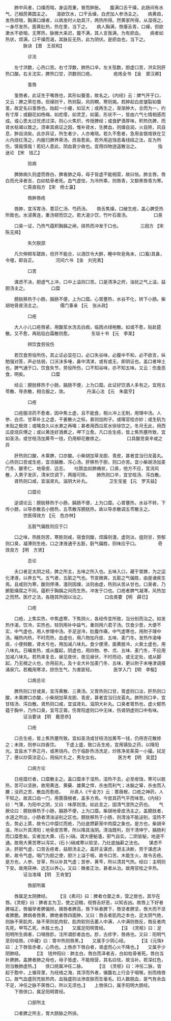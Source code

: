 <!-- { "loadSidebar": true } -->
　　肺中风者，口燥而喘，身运而重，冒而肿胀。　　腹满口舌干燥，此肠间有水气，己椒苈黄圆主之。　　渴欲饮水，口干舌燥，白虎加人参汤主之。　　病黄疸，发热烦喘，胸满口燥者，以病发时火劫其汗，两热所得。然黄家所得，从湿得之。一身尽发热，面黄肚热，热在里，当下之。　　病人胸满，唇痿舌青，口燥，但欲漱水不欲咽，无寒热，脉微大来迟，腹不满，其人言我满，为有瘀血。　　病者如热状，烦满，口干燥而渴，其脉反无热，此为阴伏。是瘀血也，当下之。
　　　　脉诀 【晋　王叔和】

　　　　　诊法

　　左寸洪数，心热口苦。右寸浮数，肺热口辛。左关弦数，胆虚口苦，洪实则肝热口酸。右关沈实，脾热口甘，洪数则口疮。
　　　　疮疡全书 【金　窦汉卿】

　　　　　茧唇

　　茧唇者，此证生于嘴唇也，其形似蚕茧，故名之。《内经》云：脾气开于口，又云：脾之荣在唇。但燥则干，热则裂，风则瞤，寒则揭。若肿起白皮皱裂如蚕茧，故定名曰茧唇也。始起一小瘤，如豆大；或再生之，渐渐肿大，合而为一，约有寸厚；或翻花如杨梅，如疙瘩，如灵芝，如菌，形状不一，皆由六气七情相感而成。或心思太过忧虑过深，则心火焦炽，传授脾经；或食酽酒厚味，积热伤脾，而肾水枯竭以致之。须审其病证之因，惟补肾水，生脾血，则燥自润，火自除，风自息，肿自消矣。此亦异证，所生者少，人亦难晓。若久不愈者，急用金银烙铁在艾火内烧红荡之，内服归脾养荣汤，庶易愈矣。若外用追蚀恶毒线结之法，反为所伤，慎哉慎哉！若妇人患此，阴血衰少故也。宜用四物逍遥散治之。
　　　　指迷论 【宋　钱乙】

　　　　　验病

　　脾肺病久则虚而唇白，脾者肺之母，母子皆虚不能相营，故曰怯。肺主唇，唇白而光泽者吉，白如枯骨者死。血气虚怯，为冷所乘，则唇青，又额黑唇青为寒。
　　　　仁斋直指方 【宋　杨士瀛】

　　　　　唇肿唇疮

　　唇肿，宜泻胃汤、薏苡仁汤、芍药汤。　　唇舌焦燥，口破生疮，盖心脾受热所致也。水浸黄连，重汤顿而饮之。若大渴少饮，竹叶石膏汤。
　　　　　口臭

　　口臭一证，乃热气蕴积胸膈之闸，挟热而冲发于口也。
　　　　三因方 【宋　陈无择】

　　　　　失欠脱颔

　　凡欠伸颊车蹉跌，但开不能合，以酒饮令大醉，睡中吹皂角末，(口畜)其鼻，令嚏，即自正。
　　　　河间六书 【金　刘完素】

　　　　　口苦

　　谋虑不决，胆虚气上冲，口中上溢则口苦。口是清净之府，浊扰之气上溢，益胆汤主之。
　　　　　口糜

　　膀胱移热于小肠，膈肠不便，上为口糜。心胃壅热，水谷不化，转下小肠。柴胡地骨皮汤主之。
　　　　儒门事亲 【元　张从政】

　　　　　口疮

　　大人小儿口疮唇紧，用酸浆水洗去白痂，临困点绿袍散。如或不愈，贴赴筵散。又不愈，再贴铅白霜散则愈。
　　　　东垣十书 【元　李杲】

　　　　　辨饮食劳役伤

　　若饮食劳役所伤，其止证必显在口，必口失谷味，必腹中不和，必不欲言，纵勉强对答，声必怯弱，口沃沬多唾，鼻中清涕，或有或无，即阴证也。盖口者坤土也，脾气通于口，饮食失节，劳役所伤，口不知谷味，亦不知五味。又云：伤食恶食，明矣。
　　　　　口糜

　　经云：膀胱移热于小肠，膈肠不便，上为口糜。此证好饮酒人多有之。宜用五苓散、导赤散，相合服之，效。
　　　　丹溪心法 【元　朱震亨】

　　　　　口疮

　　口疮服凉药不愈者，因中焦土虚，且不能食，相火冲上无制，用理中汤。人参、白朮、甘草补土之虚，干姜散火之标，甚则加附子。或噙官桂亦妙；或生矾为末贴之极效；或噙良久以水漱之再噙；甚者用西瓜浆水徐徐饮之。冬月无此，用西瓜皮烧灰傅之；或以黄连好酒煮之，呷下立愈。凡口舌生疮，皆上焦热壅所致，宜如圣汤，或甘桔汤加黄芩一钱，仍用柳花散掺之。
　　　　　口具酸苦臭辛咸之异

　　肝热则口酸，木乘脾，口亦酸。小柴胡加草龙胆、青皮，甚者宜当归龙荟丸。　　心热则口苦或生疮，宜凉膈散、泻心汤。肝移热于胆，则口亦苦。宜小柴胡汤加麦门冬、酸枣仁、地骨皮、远志。　　吐脓血如肺痈状，口臭，他方不应，宜消风散，入男子发灰，清米饮调下，两服可除。　　肺热则口辛，宜甘桔汤、泻白散。
　　肾热则口咸，宜滋肾丸、滋阴大补丸。
　　　　卫生宝鉴 【元　罗天益】

　　　　　口糜论

　　逆调论云：膀胱移热于小肠，膈肠不便，上为口糜。心胃壅热，水谷不转，下传小肠，以导赤散去小肠热，五苓散泻膀胱热，故以导赤散调五苓散主之。
　　　　世医得效方 【元　危亦林】

　　　　　五脏气偏胜则应于口

　　口之味，热胜则苦，寒胜则咸，宿食则酸，烦躁则濇，虚则淡，疽则甘，劳郁则口臭，凝滞则生疮。口之津液通乎五脏，脏气偏胜，则味应乎口。
　　　　奇效良方 【明　方贤】

　　　　　总论

　　夫口者足太阴之经，脾之所主，五味之所入也。五味入口，藏于胃脾，为之运化津液，以养五气。五气者，五脏之气也。节宣微爽，五脏之气偏胜，由是诸疾生焉。且咸则为寒，酸则停滞，濇则因燥，淡则由虚，热则从苦从甘也。口臭者，乃腑脏燥腐之不同。蕴积于胸膈之间而生热，冲发于口也。口疮者脾气凝滞，风热加之而然。医疗之法，各随其所因以治之。
　　　　口齿类要 【明　薛已】

　　　　　口疮

　　口疮，上焦实热，中焦虚寒，下焦阴火，各经传变所致，当分别而治之。如发热作渴，饮冷，实热也，轻则用补中益气，重则用六君子汤。饮食少思，大便不实，中气虚也，用人参理中汤。手足逆冷，肚腹作痛，中气虚寒也，用附子理中汤。晡热内热，不时而热，血虚也，用八物加丹皮、五味、麦门冬。发热作渴唾痰，小便频数，肾水亏也，用加减八味丸。食少便滑，面黄肢冷，火衰土虚也，用八味丸。日晡发热，或从腹起，阴虚也，用四物、参、朮、五味、麦门冬，不应用加减八味丸。若热来复去，昼见夜伏，夜见昼伏，不时而动，或无定处，或从脚起，乃无根之火也，亦用前丸，及十全大补加麦门冬、五味，更以附子末唾津调搽涌泉穴。若概用寒凉，损伤生气，为害匪轻。
　　　　医学入门 【明　李梴】

　　　　　口病总论

　　脾热则口甘或臭，宜泻黄散、三黄汤。又胃热则口甘，胃虚则口淡，肝热则口酸，木乘脾口亦酸，小柴胡加草龙胆、青皮，甚者宜当归龙荟丸。肺热则口辛，宜甘桔汤、泻白散。肾热则口咸，宜滋肾丸、滋阴大补丸。口臭者胃热也，虚火郁热蕴于胸中，乃作口臭，宜芎芷膏。伤胃阳虚则口中无味，伤肾阴虚则口中有味。
　　　　证治要诀 【明　戴思恭】

　　　　　口疮

　　口舌生疮，皆上焦热壅所致。宜如圣汤或甘桔汤加黄芩一钱，仍用杏花散掺之；未效，则参以四香饮。　　下虚上盛，致口舌生疮，宜用镇坠之药，以降阳光。宜盐水下养正丹，或黑钖丹。仍于临卧热汤洗足，炒拣净吴茱萸一小撮。拭足了，便以炒萸涂足心，用绢片扎之，男左女右。
　　　　医方考 【明　吴昆】

　　　　　口病方论

　　日疮糜烂者，口糜散主之。盖口糜本于湿热，湿热不去，必至疳蚀，寒可以胜热，苦可以坚肤，故用黄连、黄蘗、雄黄之悍，杀虫而利气；冰脑之窜，杀虫而入腠；没药之苦，散血而愈疮。　　孙真人《千金方》云：蔷薇根，口疮之神药，人不知之。故其口齿一门，用蔷薇根者，盖多方焉。今尝其药气平而味苦。《内经》曰：气薄，为阳中之阴，又曰：味厚则泄。如此言之，固清气泄热之药也。　　气厥论曰：膀胱移热于小肠，膈肠不便，上为口糜。柴胡地骨皮汤主之。盖膀胱者，水道之所出，小肠者清浊泌别之区也。膀胱移热于小肠，则清浊不能泌别，湿热不去，势必上蒸，故令口中糜烂而疮，乃灶底燃薪笼中肉糜之象也。是方也，柴胡辛温，所以升其清阳；地骨皮苦寒，所以降其浊阴。清浊既判，则干清坤宁，膈肠利而口糜愈矣。实者加大黄、(石卜)硝。谓大便秘濇，邪气自实。二阴皆秘，地道不通。故用大黄苦寒以泻实，(石卜)硝咸寒以软坚，乃灶底抽薪之法也。　　谋虑不决，肝胆气虚，口苦舌疮者，益胆汤主之。盖肝主谋虑，胆主决断，劳于谋虑决断，故令气虚。咽门为胆之使，胆汁上溢于咽，故令口苦。木能生火，故令舌疮。是方也，人参、甘草，所以补其气虚；苦参、黄芩，所以清其气热。经曰：主明则下安。故用茯神、远志以养心。又曰：微者正治，甚者从治。故用官桂之辛热。
　　　　证治准绳 【明　王肯堂】

　　　　　唇部所属

　　唇属足太阴脾经。
　　【注《素问》曰：脾者仓廪之本，营之居也，其华在唇。《灵枢》曰：脾者主为卫，使之迎粮，视唇舌好恶，以知吉凶。故唇上下好者脾端正，唇偏举者脾偏倾，揭唇者脾高，唇下纵者脾下，唇坚者脾坚，唇大而不坚者脾脆。脾病者唇黄，脾绝者唇四面肿。又曰：唇舌者肌肉之本也，足太阴气绝，则脉不荣肌肉，脉不荣则肌肉软，肌肉软则舌萎人中满，人中满则唇反，唇反者肉先死。甲笃乙死，木胜土也。】　　又属足阳明胃经。
　　 【注　《灵枢》曰：足阳明所生病者，口喎唇胗。注所谓胗者血也。胗，古疹字，唇疡也。又曰：阳明气至则啮唇。《中藏》曰：胃中热则唇黑。】　　又属手少阴心经。
　　 【注《元珠》曰：上下唇皆赤者，心热也。上唇赤下唇白者，肾虚而心火不降也。】　　又属手少阴肺经。
　　 【注　钱仲阳曰：肺主白，唇白而泽者吉，白如枯骨者死。唇白当补脾肺。盖脾者肺之母也，母子皆虚，不能相营，其名曰怯，故当补。若深红色，则当散肺虚热。】　　侠口统属冲任二脉。
　　 【注　《灵枢》曰：冲任二脉，皆起于胞中，上循背里，为经络之海，其浮而外者，循腹右上行会于咽喉，别而络唇口。故气血盛则充肤热肉，血独盛则淡渗皮肤而生毫毛。妇人数脱血，是气有余血不足，冲任之脉不荣唇口，所以无须也。】　　上唇侠口，属手阳明大肠经。
　　下唇侠口，属足阳明胃经。

　　　　　口部所主

　　口者脾之所主，胃大肠脉之所挟。
